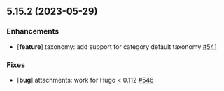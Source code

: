 ## 5.15.2 (2023-05-29)

### Enhancements

- [**feature**] taxonomy: add support for category default taxonomy [#541](https://github.com/McShelby/hugo-theme-relearn/issues/541)

### Fixes

- [**bug**] attachments: work for Hugo < 0.112 [#546](https://github.com/McShelby/hugo-theme-relearn/issues/546)
